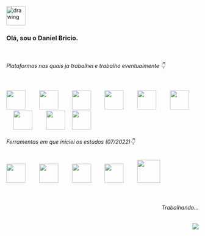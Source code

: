 <img src="https://img.icons8.com/color/48/000000/hal-9000.png" alt="drawing" width="50"/>

### Olá, sou o Daniel Bricio. 





<div style="display: inline_block"><br>

<h6> Plataformas nas quais ja trabalhei e trabalho eventualmente 👇 <br><br></h6>
 <img src="https://cdn-icons-png.flaticon.com/512/2288/2288010.png" width="50" height="50" />
 <img src="https://progress-bar.dev/78" height="10" /> 
 &emsp;

 <img src="https://cdn.jsdelivr.net/gh/devicons/devicon/icons/c/c-original.svg" width="50" height="50"/>
 <img src="https://progress-bar.dev/26" height="10" /> 
 &emsp;

 <img src="https://img.icons8.com/color/96/davinci-resolve.png" width="50" height="50"/> 
 <img src="https://progress-bar.dev/32" height="10" /> 
 &emsp;

 <img src="https://upload.wikimedia.org/wikipedia/commons/a/af/Adobe_Photoshop_CC_icon.svg" width="50" height="50"/> 
 <img src="https://progress-bar.dev/71" height="10" /> 
 &emsp;
 
 <img src="https://upload.wikimedia.org/wikipedia/commons/9/9a/Visual_Studio_Code_1.35_icon.svg" width="50" height="50"/> 
 <img src="https://progress-bar.dev/42" height="10" /> 
 &emsp;
 
 <img src="https://cdn.jsdelivr.net/gh/devicons/devicon/icons/ubuntu/ubuntu-plain.svg" width="50" height="50"/>
 <img src="https://progress-bar.dev/41" height="10" /> 
 &emsp;

 <img src="https://i.redd.it/ne6ukkej06t71.png" width="50" height="50"/>
 <img src="https://progress-bar.dev/81" height="10" /> 
 &emsp;
 
<img src="https://cdn.jsdelivr.net/gh/devicons/devicon/icons/java/java-original.svg" width="50" height="50" />
 <img src="https://progress-bar.dev/28" height="10" />

<img src="https://cdn.jsdelivr.net/gh/devicons/devicon/icons/figma/figma-original.svg" width="50" height="50" />
 <img src="https://progress-bar.dev/21" height="10" />
  
</div>

<div style="display: inline_block" >
<h6> Ferramentas em que iniciei os estudos (07/2022)👇</h6>

<img src="https://cdn.jsdelivr.net/gh/devicons/devicon/icons/javascript/javascript-original.svg" width="50" height="50" />
<img src="https://progress-bar.dev/5" height="10" /> 
&emsp;

<img src="https://cdn.jsdelivr.net/gh/devicons/devicon/icons/css3/css3-original.svg" width="50" height="50"/>
<img src="https://progress-bar.dev/15" height="10" />
&emsp;

<img src="https://cdn.jsdelivr.net/gh/devicons/devicon/icons/html5/html5-original.svg" width="50" height="50" />
<img src="https://progress-bar.dev/19" height="10" /> 
&emsp;

<img src="https://cdn.jsdelivr.net/gh/devicons/devicon/icons/git/git-original.svg" width="50" height="50" />
<img src="https://progress-bar.dev/19" height="10" /> 
&emsp;

<img src="https://github.githubassets.com/images/modules/logos_page/Octocat.png" width="60" height="60"/>
<img src="https://progress-bar.dev/19" height="10" /> 

</div>

<br>
<br>
<h6 align="right" > Trabalhando...</h6>
<img align="right" src="https://upload.wikimedia.org/wikipedia/commons/7/70/ProgressBar.gif" />


